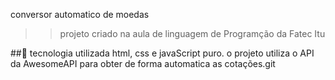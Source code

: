 conversor automatico de moedas
>> projeto criado na aula de linguagem de Programção da Fatec Itu

##🚀 tecnologia utilizada 
html, css e javaScript puro.
o projeto utiliza o API da AwesomeAPI para obter de forma automatica as cotações.git 